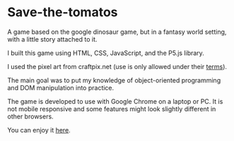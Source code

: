 # Save-the-tomatos

A game based on the google dinosaur game, but in a fantasy world setting, with a little story attached to it. 

I built this game using HTML, CSS, JavaScript, and the P5.js library. 

I used the pixel art from craftpix.net (use is only allowed under their [terms](https://craftpix.net/membership/)).

The main goal was to put my knowledge of object-oriented programming and DOM manipulation into practice. 

The game is developed to use with Google Chrome on a laptop or PC. It is not mobile responsive and some features might look slightly different in other browsers. 

You can enjoy it [here](https://save-the-tomatos.vercel.app/).
